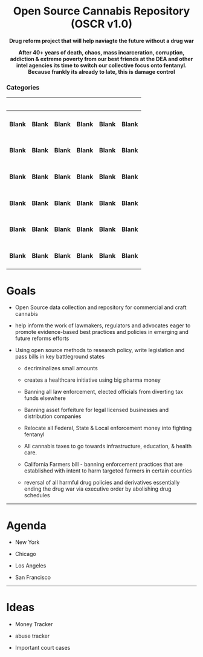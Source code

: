 # <div align="center">Open Source Cannabis Repository (OSCR v1.0) </div>

**<div align="center"> Drug reform project that will help naviagte the future without a drug war </div>**

**<div align="center"> After 40+ years of death, chaos, mass incarceration, corruption, addiction & extreme poverty from our best friends at the DEA and other intel agencies its time to switch our collective focus onto fentanyl. Because frankly its already to late, this is damage control</div>**

### Categories 

<div align="center">

| <h3> </h3> | <h3> </h3> | <h3> </h3> | <h3> </h3> | <h3> </h3> | <h3> </h3> |
|   ------ |             ------ |             ------ |             ------ |           ------ |                 ------ |
| <h4> Blank  |  <h4> Blank |  <h4> Blank |   <h4> Blank |    <h4> Blank |     <h4> Blank |  <h4> Blank |
| <h4> Blank  |  <h4> Blank |  <h4> Blank |   <h4> Blank |    <h4> Blank |     <h4> Blank |  <h4> Blank |
| <h4> Blank  |  <h4> Blank |  <h4> Blank |   <h4> Blank |    <h4> Blank |     <h4> Blank |  <h4> Blank |
| <h4> Blank  |  <h4> Blank |  <h4> Blank |   <h4> Blank |    <h4> Blank |     <h4> Blank |  <h4> Blank |
| <h4> Blank  |  <h4> Blank |  <h4> Blank |   <h4> Blank |    <h4> Blank |     <h4> Blank |  <h4> Blank |
| <h4> Blank  |  <h4> Blank |  <h4> Blank |   <h4> Blank |    <h4> Blank |     <h4> Blank |  <h4> Blank |
                           
</div>

# Goals

- Open Source data collection and repository for commercial and craft cannabis

- help inform the work of lawmakers, regulators and advocates eager to promote evidence-based best practices and policies in emerging and future reforms efforts

- Using open source methods to research policy, write legislation and pass bills in key battleground states
  
  - decriminalizes small amounts

  - creates a healthcare initiative using big pharma money

  - Banning all law enforcement, elected officials from diverting tax funds elsewhere

  - Banning asset forfeiture for legal licensed businesses and distribution companies
 
  - Relocate all Federal, State & Local enforcement money into fighting fentanyl

  - All cannabis taxes to go towards infrastructure, education, & health care.

  - California Farmers bill - banning enforcement practices that are established with intent to harm targeted farmers in certain counties

  - reversal of all harmful drug policies and derivatives essentially ending the drug war via executive order by abolishing drug schedules 

***

# Agenda

* New York

* Chicago

* Los Angeles

* San Francisco

***

# Ideas

- Money Tracker

- abuse tracker

- Important court cases
